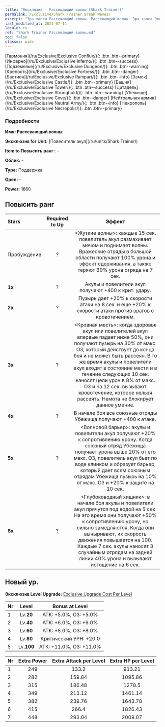 ```yaml
---
title: "Эксклюзив - Рассекающий волны (Shark Trainer)"
permalink: /Exclusive/Shark Trainer Break Waves/
excerpt: "Эра хаоса Рассекающий волны. Рассекающий волны. Эра хаоса Эксклюзив Рассекающий волны. Повелитель акул Эксклюзив."
last_modified_at: 2021-07-14
locale: ru
ref: "Shark Trainer Рассекающий волны.md"
toc: false
classes: wide
---
```

 [Гармония](/ru/Exclusive/Exclusive Conflux/){: .btn .btn--primary} [Инферно](/ru/Exclusive/Exclusive Inferno/){: .btn .btn--success} [Подземелье](/ru/Exclusive/Exclusive Dungeon/){: .btn .btn--warning} [Крепость](/ru/Exclusive/Exclusive Fortress/){: .btn .btn--danger} [Бастион](/ru/Exclusive/Exclusive Rampart/){: .btn .btn--info} [Замок](/ru/Exclusive/Exclusive Castle/){: .btn .btn--primary} [Башня](/ru/Exclusive/Exclusive Tower/){: .btn .btn--success} [Цитадель](/ru/Exclusive/Exclusive Stronghold/){: .btn .btn--warning} [Убежище](/ru/Exclusive/Exclusive Cove/){: .btn .btn--danger} [Нейтральная армия](/ru/Exclusive/Exclusive Neutral Army/){: .btn .btn--info} [Некрополь](/ru/Exclusive/Exclusive Necropolis/){: .btn .btn--primary} 

### Подробности
 **Имя: Рассекающий волны** 

 **Эксклюзив for Unit:** [Повелитель акул](/ru/units/Shark Trainer/) 

 **Item to Повысить ранг :** -

 **Облик:** -

 **Type:** Поддержка

 **Open:** -

 **Power:** 1660

## Повысить ранг 

  |     Stars    |  Required to Up | Эффект |
  |:-------------|:---------------:|:---------------:|
  |  Пробуждение  | ? | <Жуткие волны>: каждые 15 сек. повелитель акул размахивает мечом и поднимает волны. Вражеские отряды в большой области получают 100% урона и эффект сдерживания, а также теряют 30% урона отряда на 7 сек. |
  | **1x** <i class="fas fa-star"/> | ? | Акулы и повелители акул получают +400 к крит. удару. |
  | **2x** <i class="fas fa-star"/> | ? | Пузырь дает +20% к скорости атаки на 8 сек. и еще +20% к скорости атаки против врагов с кровотечением. |
  | **3x** <i class="fas fa-star"/> | ? | <Кровная месть>: когда здоровье акул или повелителей акул впервые падает ниже 50%, они получают пузырь на 30% от макс. ОЗ, который действует до конца боя и не может быть рассеян. В то же время акулы и повелители акул входят в состояние мести и в течение следующих 10 сек. наносят цели урон в 8% от макс. ОЗ и на 12 сек. вызывают кровотечение, которое нельзя рассеять. Немота не блокирует данное умение. |
  | **4x** <i class="fas fa-star"/> | ? | В начале боя все союзные отряды Убежища получают +400 к атаке. |
  | **5x** <i class="fas fa-star"/> | ? | <Волновой барьер>: акулы и повелители акул получают +20% к сопротивлению урону. Когда союзный отряд Убежища получает урона выше 20% от его макс. ОЗ, повелитель акул бьет по воде клинком и образует барьер, который дает всем союзным отрядам Убежища пузырь на 10% от макс. ОЗ и +20% к защите на 10 сек. |
  | **6x** <i class="fas fa-star"/> | ? | <Глубоководный хищник>: в начале боя акулы и повелители акул прячутся под водой на 5 сек. На это время они получают +50% к сопротивлению урону, но сильно замедляются. Когда они выныривают, их скорость движения повышается на 100. Каждые 7 сек. акулы наносят 3 случайным отрядам на задней линии 40% урона и вызывают истощение на 6 сек. |


## Новый ур.
 **Эксклюзив Level Upgrade:** [Exclusive Upgrade Cost Per Level](/Exclusive/ExclusiveUpgradeCostPerLevel/)

  |  Nr  |   Level  | Bonus at Level |
  |:-----|:--------:|:--------------:|
  | 1 | Lv.**20** | АТК: +5.0%, ОЗ: +5.0% |
  | 2 | Lv.**40** | АТК: +6.0%, ОЗ: +6.0% |
  | 3 | Lv.**60** | АТК: +8.0%, ОЗ: +8.0% |
  | 4 | Lv.**80** | Критический УРН: +20.0 |
  | 5 | Lv.**100** | АТК: +11.0%, ОЗ: +11.0% |


  |  Nr  |  Extra Power | Extra Attack per Level | Extra HP per Level |
  |:-----|:--------:|:--------:|:--------:|
  | 1 | 249 | 133.2 | 913.21 |
  | 2 | 282 | 159.84 | 1095.86 |
  | 3 | 315 | 186.48 | 1278.5 |
  | 4 | 349 | 213.12 | 1461.14 |
  | 5 | 382 | 239.76 | 1643.78 |
  | 6 | 415 | 266.4 | 1826.43 |
  | 7 | 448 | 293.04 | 2009.07 |


